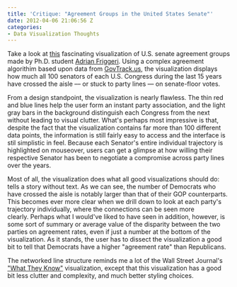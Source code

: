 ```yaml
---
title: 'Critique: "Agreement Groups in the United States Senate"'
date: 2012-04-06 21:06:56 Z
categories:
- Data Visualization Thoughts
---
```


<p>Take a look at <a href="http://friggeri.net/senate/">this</a> fascinating visualization of U.S. senate agreement groups made by Ph.D. student <a href="http://friggeri.net/">Adrian Friggeri</a>. Using a complex agreement algorithim based upon data from <a href="http://govtrack.us">GovTrack.us</a>, the visualization displays how much all 100 senators of each U.S. Congress during the last 15 years have crossed the aisle –– or stuck to party lines –– on senate-floor votes.</p>
<p>From a design standpoint, the visualization is nearly flawless. The thin red and blue lines help the user form an instant party association, and the light gray bars in the background distinguish each Congress from the next without leading to visual clutter. What's perhaps most impressive is that, despite the fact that the visualization contains far more than 100 different data points, the information is still fairly easy to access and the interface is stil simplistic in feel. Because each Senator's entire individual trajectory is highlighted on mouseover, users can get a glimpse at how willing their respective Senator has been to negotiate a compromise across party lines over the years.</p>
<p>Most of all, the visualization does what all good visualizations should do: tells a story without text. As we can see, the number of Democrats who have crossed the aisle is notably larger than that of their GOP counterparts. This becomes ever more clear when we drill down to look at each party's trajectory individually, where the connections can be seen more clearly. Perhaps what I would've liked to have seen in addition, however, is some sort of summary or average value of the disparity between the two parties on agreement rates, even if just a number at the bottom of the visualization. As it stands, the user has to dissect the visualization a good bit to tell that Democrats have a higher "agreement rate" than Republicans.</p>
<p>The networked line structure reminds me a lot of the Wall Street Journal's <a href="http://blogs.wsj.com/wtk/">"What They Know"</a> visualization, except that this visualization has a good bit less clutter and complexity, and much better styling choices.</p>
